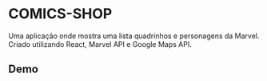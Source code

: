 # COMICS-SHOP

Uma aplicação onde mostra uma lista quadrinhos e personagens da Marvel. </br>
Criado utilizando React, Marvel API e Google Maps API.

## Demo


## 